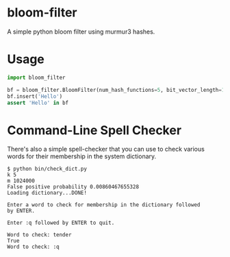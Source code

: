 # bloom-filter
A simple python bloom filter using murmur3 hashes.

# Usage

```python
import bloom_filter

bf = bloom_filter.BloomFilter(num_hash_functions=5, bit_vector_length=1024000)
bf.insert('Hello')
assert 'Hello' in bf
```

# Command-Line Spell Checker

There's also a simple spell-checker that you can use to check various words for
their membership in the system dictionary.

```shell
$ python bin/check_dict.py
k 5
m 1024000
False positive probability 0.00860467655328
Loading dictionary...DONE!

Enter a word to check for membership in the dictionary followed
by ENTER.

Enter :q followed by ENTER to quit.

Word to check: tender
True
Word to check: :q
```
